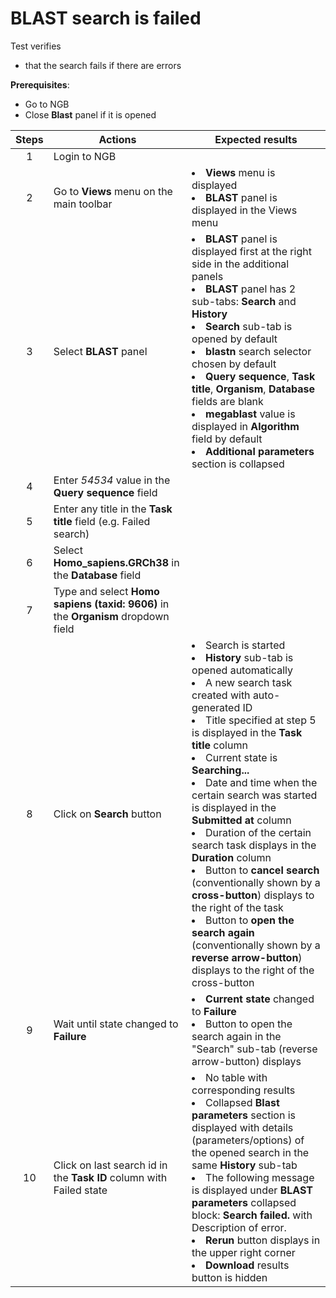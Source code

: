 # BLAST search is failed

Test verifies
 - that the search fails if there are errors

**Prerequisites**:
  
 - Go to NGB
 - Close **Blast** panel if it is opened


| Steps | Actions | Expected results |
| :---: | --- | --- |
| 1 | Login to NGB | |
| 2 | Go to  **Views** menu on the main toolbar| <li> **Views** menu is displayed <li> **BLAST** panel is displayed in the Views menu |
| 3 | Select **BLAST** panel | <li>**BLAST** panel is displayed first at the right side in the additional panels <li> **BLAST** panel has 2 sub-tabs: **Search** and **History** <li> **Search** sub-tab is opened by default  <li> **blastn** search selector chosen by default <li> **Query sequence**, **Task title**, **Organism**, **Database** fields are blank <li> **megablast** value is displayed in **Algorithm** field by default  <li> **Additional parameters** section is collapsed |
| 4 | Enter *54534* value in the **Query sequence** field | | 
| 5 | Enter any title in the **Task title** field (e.g. Failed search) | | 
| 6 | Select **Homo_sapiens.GRCh38** in the **Database** field|| 
| 7 | Type and select **Homo sapiens (taxid: 9606)** in the **Organism** dropdown field| |
| 8 | Click on **Search** button|  <li> Search is started <li> **History** sub-tab is opened automatically <li> A new search task created with auto-generated ID <li>  Title specified at step 5 is displayed in the **Task title** column <li> Current state is **Searching...** <li>  Date and time when the certain search was started is displayed in the **Submitted at** column <li> Duration of the certain search task displays in the **Duration** column <li> Button to **cancel search** (conventionally shown by a **cross-button**) displays to the right of the task <li>  Button to **open the search again**  (conventionally shown by a **reverse arrow-button**) displays to the right of the cross-button|
| 9 | Wait until state changed to **Failure**| <li> **Current state** changed to **Failure** <li> Button to open the search again in the "Search" sub-tab (reverse arrow-button) displays |
| 10| Click on last search id in the **Task ID** column with Failed state| <li> No table with corresponding results <li> Collapsed **Blast parameters** section is displayed with details (parameters/options) of the opened search in the same **History** sub-tab <li> The following message is displayed under **BLAST parameters** collapsed block: **Search failed.** with Description of error. <li>**Rerun** button displays in the upper right corner <li> **Download** results button is hidden|